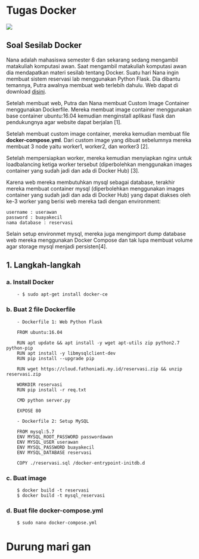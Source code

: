 # Tugas Docker

![](https://logz.io/wp-content/uploads/2016/01/docker-facebook.png)

## Soal Sesilab Docker

Nana adalah mahasiswa semester 6 dan sekarang sedang mengambil matakuliah komputasi awan. Saat mengambil matakuliah komputasi awan dia mendapatkan materi sesilab tentang Docker. Suatu hari Nana ingin membuat sistem reservasi lab menggunakan Python Flask. Dia dibantu temannya, Putra awalnya membuat web terlebih dahulu. Web dapat di download [disini](https://cloud.fathoniadi.my.id/reservasi.zip).

Setelah membuat web, Putra dan Nana membuat Custom Image Container menggunakan Dockerfile. Mereka membuat image container menggunakan base container ubuntu:16.04 kemudian menginstall aplikasi flask dan pendukungnya agar website dapat berjalan [1].

Setelah membuat custom image container, mereka kemudian membuat file __docker-compose.yml__. Dari custom image yang dibuat sebelumnya mereka membuat 3 node yaitu worker1, worker2, dan worker3 [2].

Setelah mempersiapkan worker, mereka kemudian menyiapkan nginx untuk loadbalancing ketiga worker tersebut (diperbolehkan menggunakan images container yang sudah jadi dan ada di Docker Hub) [3].

Karena web mereka membutuhkan mysql sebagai database, terakhir mereka membuat container mysql (diperbolehkan menggunakan images container yang sudah jadi dan ada di Docker Hub)  yang dapat diakses oleh ke-3 worker yang berisi web mereka tadi dengan environment:

    username : userawan
    password : buayakecil
    nama database : reservasi

Selain setup environmet mysql, mereka juga mengimport dump database web mereka menggunakan Docker Compose dan tak lupa membuat volume agar storage mysql menjadi persisten[4].

## 1. Langkah-langkah
### a. Install Docker
		- $ sudo apt-get install docker-ce

### b. Buat 2 file Dockerfile
		- Dockerfile 1: Web Python Flask

		FROM ubuntu:16.04

		RUN apt update && apt install -y wget apt-utils zip python2.7 python-pip
		RUN apt install -y libmysqlclient-dev
		RUN pip install --upgrade pip

		RUN wget https://cloud.fathoniadi.my.id/reservasi.zip && unzip reservasi.zip

		WORKDIR reservasi
		RUN pip install -r req.txt

		CMD python server.py
	
		EXPOSE 80

		- Dockerfile 2: Setup MySQL

		FROM mysql:5.7
		ENV MYSQL_ROOT_PASSWORD passwordawan
		ENV MYSQL_USER userawan
		ENV MYSQL_PASSWORD buayakecil
		ENV MYSQL_DATABASE reservasi

		COPY ./reservasi.sql /docker-entrypoint-initdb.d
### c. Buat image
		$ docker build -t reservasi
		$ docker build -t mysql_reservasi

### d. Buat file docker-compose.yml
		$ sudo nano docker-compose.yml


# Durung mari gan
